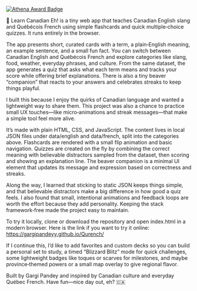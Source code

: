 [![Athena Award Badge](https://img.shields.io/endpoint?url=https%3A%2F%2Faward.athena.hackclub.com%2Fapi%2Fbadge)](https://award.athena.hackclub.com?utm_source=readme)

🍁 Learn Canadian Eh! is a tiny web app that teaches Canadian English slang and Québécois French using simple flashcards and quick multiple‑choice quizzes. It runs entirely in the browser.

The app presents short, curated cards with a term, a plain‑English meaning, an example sentence, and a small fun fact. You can switch between Canadian English and Québécois French and explore categories like slang, food, weather, everyday phrases, and culture. From the same dataset, the app generates a quiz that asks what each term means and tracks your score while offering brief explanations. There is also a tiny beaver “companion” that reacts to your answers and celebrates streaks to keep things playful.

I built this because I enjoy the quirks of Canadian language and wanted a lightweight way to share them. This project was also a chance to practice small UX touches—like micro‑animations and streak messages—that make a simple tool feel more alive.

It’s made with plain HTML, CSS, and JavaScript. The content lives in local JSON files under data/english and data/french, split into the categories above. Flashcards are rendered with a small flip animation and basic navigation. Quizzes are created on the fly by combining the correct meaning with believable distractors sampled from the dataset, then scoring and showing an explanation line. The beaver companion is a minimal UI element that updates its message and expression based on correctness and streaks.

Along the way, I learned that sticking to static JSON keeps things simple, and that believable distractors make a big difference in how good a quiz feels. I also found that small, intentional animations and feedback loops are worth the effort because they add personality. Keeping the stack framework‑free made the project easy to maintain.

To try it locally, clone or download the repository and open index.html in a modern browser. Here is the link if you want to try it online: https://gargipandeyy.github.io/Qurench/

If I continue this, I’d like to add favorites and custom decks so you can build a personal set to study, a timed “Blizzard Blitz” mode for quick challenges, some lightweight badges like toques or scarves for milestones, and maybe province‑themed powers or a small map overlay to give regional flavor.

Built by Gargi Pandey and inspired by Canadian culture and everyday Québec French. Have fun—nice day out, eh? 🇨🇦

